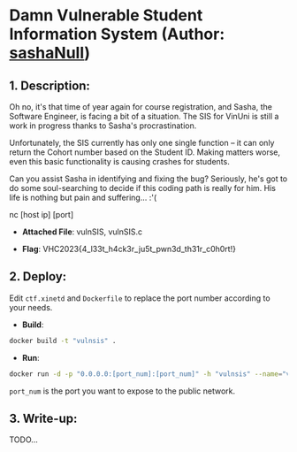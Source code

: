 # Damn Vulnerable Student Information System (Author: [sashaNull](https://github.com/sashaNull))

## 1. Description:
Oh no, it's that time of year again for course registration, and Sasha, the Software Engineer, is facing a bit of a situation. The SIS for VinUni is still a work in progress thanks to Sasha's procrastination.

Unfortunately, the SIS currently has only one single function – it can only return the Cohort number based on the Student ID. Making matters worse, even this basic functionality is causing crashes for students.

Can you assist Sasha in identifying and fixing the bug? Seriously, he's got to do some soul-searching to decide if this coding path is really for him. His life is nothing but pain and suffering... :'(

nc [host ip] [port]

- **Attached File**: vulnSIS, vulnSIS.c

- **Flag**: VHC2023{4_l33t_h4ck3r_ju5t_pwn3d_th31r_c0h0rt!}


## 2. Deploy:

Edit `ctf.xinetd` and `Dockerfile` to replace the port number according to your needs.

- **Build**:

```bash
docker build -t "vulnsis" .
```
- **Run**:

```bash
docker run -d -p "0.0.0.0:[port_num]:[port_num]" -h "vulnsis" --name="vulnsis" vulnsis
```

`port_num` is the port you want to expose to the public network.

## 3. Write-up:
TODO...
